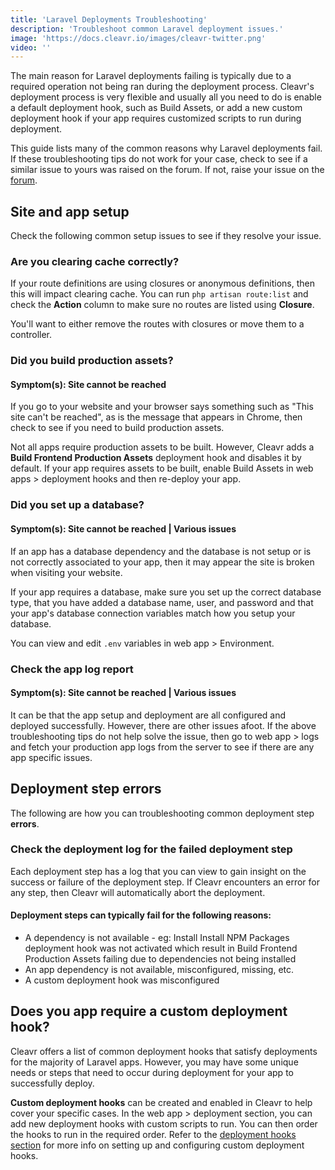 ```yaml
---
title: 'Laravel Deployments Troubleshooting'
description: 'Troubleshoot common Laravel deployment issues.'
image: 'https://docs.cleavr.io/images/cleavr-twitter.png'
video: ''
---
```


The main reason for Laravel deployments failing is typically due to a required operation not being ran during the deployment process. Cleavr's deployment process is very flexible and usually all you need to do is enable a default deployment hook, such as Build Assets, or add a new custom deployment hook if your app requires customized scripts to run during deployment.

<base-info>
This guide lists many of the common reasons why Laravel deployments fail. If these troubleshooting tips do not work for 
your case, check to see if a similar issue to yours was raised on the forum. If not, raise your 
issue on the <a href="https://forum.cleavr.io/">forum</a>. 
</base-info>

## Site and app setup
Check the following common setup issues to see if they resolve your issue. 

### Are you clearing cache correctly?
If your route definitions are using closures or anonymous definitions, then this will impact clearing cache. You can run `php artisan route:list` and check the **Action** column to make sure no routes are listed using **Closure**.

You'll want to either remove the routes with closures or move them to a controller. 

### Did you build production assets?

#### Symptom(s): Site cannot be reached 

If you go to your website and your browser says something such as "This site can't be reached", as is the message that 
appears in Chrome, then check to see if you need to build production assets.

Not all apps require production assets to be built. However, Cleavr adds a **Build Frontend Production Assets** deployment hook 
and disables it by default. If your app requires assets to be built, enable Build Assets in web apps > deployment hooks and 
then re-deploy your app. 

### Did you set up a database?
#### Symptom(s): Site cannot be reached  | Various issues

If an app has a database dependency and the database is not setup or is not correctly associated to your app, then it may 
appear the site is broken when visiting your website. 

If your app requires a database, make sure you set up the correct database type, that you have added a database name, user, 
and password and that your app's database connection variables match how you setup your database. 

You can view and edit `.env` variables in web app > Environment. 

### Check the app log report
#### Symptom(s): Site cannot be reached  | Various issues

It can be that the app setup and deployment are all configured and deployed successfully. However, there are other issues afoot. 
If the above troubleshooting tips do not help solve the issue, then go to web app > logs and fetch your production app logs 
from the server to see if there are any app specific issues. 

## Deployment step errors
The following are how you can troubleshooting common deployment step **errors**. 

### Check the deployment log for the failed deployment step
Each deployment step has a log that you can view to gain insight on the success or failure of the deployment step. If Cleavr 
encounters an error for any step, then Cleavr will automatically abort the deployment. 

#### Deployment steps can typically fail for the following reasons: 

- A dependency is not available - eg: Install Install NPM Packages deployment hook was not activated which result in Build Frontend Production Assets failing due to dependencies not being installed
- An app dependency is not available, misconfigured, missing, etc. 
- A custom deployment hook was misconfigured

## Does you app require a custom deployment hook? 
Cleavr offers a list of common deployment hooks that satisfy deployments for the majority of Laravel apps. However, you may 
have some unique needs or steps that need to occur during deployment for your app to successfully deploy. 

**Custom deployment hooks** can be created and enabled in Cleavr to help cover your specific cases. In the web app > deployment 
section, you can add new deployment hooks with custom scripts to run. You can then order the hooks to run in the required order. 
Refer to the [deployment hooks section](/deployment-hooks) for more info on setting up and configuring custom deployment hooks. 
